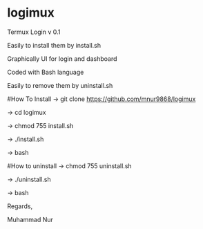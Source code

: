 # logimux
Termux Login v 0.1 

Easily to install them by install.sh

Graphically UI for login and dashboard

Coded with Bash language

Easily to remove them by uninstall.sh


#How To Install
-> git clone https://github.com/mnur9868/logimux

-> cd logimux

-> chmod 755 install.sh

-> ./install.sh

-> bash

#How to uninstall 
-> chmod 755 uninstall.sh

-> ./uninstall.sh

-> bash


Regards,

Muhammad Nur

